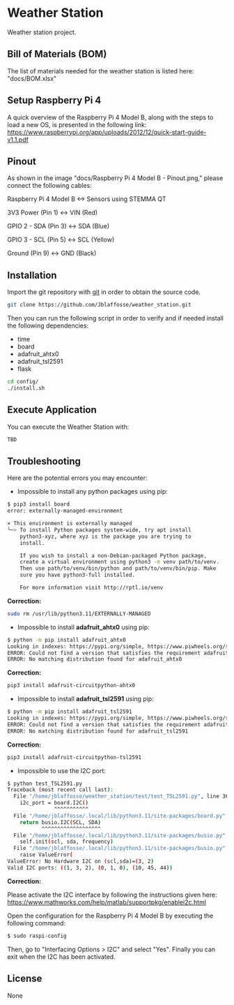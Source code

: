 # Weather Station

Weather station project.

## Bill of Materials (BOM)
The list of materials needed for the weather station is listed here: "docs/BOM.xlsx"

## Setup Raspberry Pi 4

A quick overview of the Raspberry Pi 4 Model B, along with the steps to load a new OS, is presented in the following link:
https://www.raspberrypi.org/app/uploads/2012/12/quick-start-guide-v1.1.pdf

## Pinout

As shown in the image "docs/Raspberry Pi 4 Model B - Pinout.png," please connect the following cables:

Raspberry Pi 4 Model B <-> Sensors using STEMMA QT

3V3 Power (Pin 1) <-> VIN (Red)

GPIO 2 - SDA (Pin 3) <-> SDA (Blue)

GPIO 3 - SCL (Pin 5) <-> SCL (Yellow)

Ground (Pin 9) <-> GND (Black)


## Installation

Import the git repository with [git](https://github.com/) in order to obtain the source code.

```bash
git clone https://github.com/Jblaffosse/weather_station.git
```

Then you can run the following script in order to verify and if needed install the following dependencies:
- time
- board
- adafruit_ahtx0
- adafruit_tsl2591
- flask

```bash
cd config/
./install.sh
```

## Execute Application
You can execute the Weather Station with:

```bash
TBD
```

## Troubleshooting
Here are the potential errors you may encounter:

- Impossible to install any python packages using pip:

```bash
$ pip3 install board
error: externally-managed-environment

× This environment is externally managed
╰─> To install Python packages system-wide, try apt install
    python3-xyz, where xyz is the package you are trying to
    install.

    If you wish to install a non-Debian-packaged Python package,
    create a virtual environment using python3 -m venv path/to/venv.
    Then use path/to/venv/bin/python and path/to/venv/bin/pip. Make
    sure you have python3-full installed.

    For more information visit http://rptl.io/venv
```

**Correction:**

```bash
sudo rm /usr/lib/python3.11/EXTERNALLY-MANAGED
```

- Impossible to install **adafruit_ahtx0** using pip:

```bash
$ python -m pip install adafruit_ahtx0
Looking in indexes: https://pypi.org/simple, https://www.piwheels.org/simple
ERROR: Could not find a version that satisfies the requirement adafruit_ahtx0 (from versions: none)
ERROR: No matching distribution found for adafruit_ahtx0
```

**Correction:**

```bash
pip3 install adafruit-circuitpython-ahtx0
```

- Impossible to install **adafruit_tsl2591** using pip:

```bash
$ python -m pip install adafruit_tsl2591
Looking in indexes: https://pypi.org/simple, https://www.piwheels.org/simple
ERROR: Could not find a version that satisfies the requirement adafruit_tsl2591 (from versions: none)
ERROR: No matching distribution found for adafruit_tsl2591
```

**Correction:**

```bash
pip3 install adafruit-circuitpython-tsl2591
```

- Impossible to use the I2C port:

```bash
$ python test_TSL2591.py
Traceback (most recent call last):
  File "/home/jblaffosse/weather_station/test/test_TSL2591.py", line 36, in <module>
    i2c_port = board.I2C()
               ^^^^^^^^^^^
  File "/home/jblaffosse/.local/lib/python3.11/site-packages/board.py", line 458, in I2C
    return busio.I2C(SCL, SDA)
           ^^^^^^^^^^^^^^^^^^^
  File "/home/jblaffosse/.local/lib/python3.11/site-packages/busio.py", line 36, in __init__
    self.init(scl, sda, frequency)
  File "/home/jblaffosse/.local/lib/python3.11/site-packages/busio.py", line 170, in init
    raise ValueError(
ValueError: No Hardware I2C on (scl,sda)=(3, 2)
Valid I2C ports: ((1, 3, 2), (0, 1, 0), (10, 45, 44))
```

**Correction:**

Please activate the I2C interface by following the instructions given here:
https://www.mathworks.com/help/matlab/supportpkg/enablei2c.html

Open the configuration for the Raspberry Pi 4 Model B by executing the following command:

```bash
$ sudo raspi-config
```

Then, go to "Interfacing Options > I2C" and select "Yes".
Finally you can exit when the I2C has been activated.


## License
None
